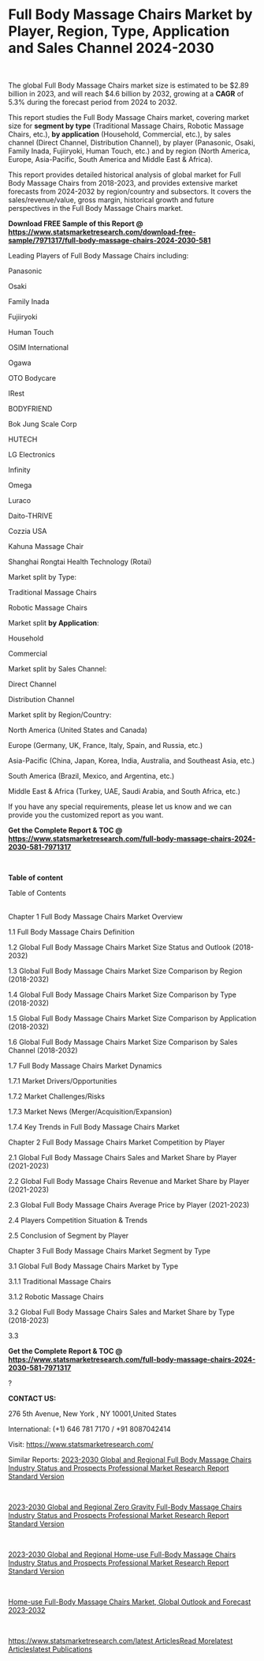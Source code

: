 <h1>Full Body Massage Chairs Market by Player, Region, Type, Application and Sales Channel 2024-2030</h1><br/><p>The global Full Body Massage Chairs market size is estimated to be $2.89 billion in 2023, and will reach $4.6 billion by 2032, growing at a <strong>CAGR</strong> of 5.3% during the forecast period from 2024 to 2032.</p>
 
 
 
 <p>This report studies the Full Body Massage Chairs market, covering market size for <strong>segment by type</strong> (Traditional Massage Chairs, Robotic Massage Chairs, etc.), <strong>by application</strong> (Household, Commercial, etc.), by sales channel (Direct Channel, Distribution Channel), by player (Panasonic, Osaki, Family Inada, Fujiiryoki, Human Touch, etc.) and by region (North America, Europe, Asia-Pacific, South America and Middle East & Africa).</p>
 
 
 
 <p>This report provides detailed historical analysis of global market for Full Body Massage Chairs from 2018-2023, and provides extensive market forecasts from 2024-2032 by region/country and subsectors. It covers the sales/revenue/value, gross margin, historical growth and future perspectives in the Full Body Massage Chairs market.</p>
 
 
 
 <p><strong>Download FREE Sample of this Report @ <a href="https://www.statsmarketresearch.com/download-free-sample/7971317/full-body-massage-chairs-2024-2030-581">https://www.statsmarketresearch.com/download-free-sample/7971317/full-body-massage-chairs-2024-2030-581</a></strong></p>
 
 
 
 <p>Leading Players of Full Body Massage Chairs including:</p>
 
 
 
 <p>Panasonic</p>
 
 
 
 <p>Osaki</p>
 
 
 
 <p>Family Inada</p>
 
 
 
 <p>Fujiiryoki</p>
 
 
 
 <p>Human Touch</p>
 
 
 
 <p>OSIM International</p>
 
 
 
 <p>Ogawa</p>
 
 
 
 <p>OTO Bodycare</p>
 
 
 
 <p>IRest</p>
 
 
 
 <p>BODYFRIEND</p>
 
 
 
 <p>Bok Jung Scale Corp</p>
 
 
 
 <p>HUTECH</p>
 
 
 
 <p>LG Electronics</p>
 
 
 
 <p>Infinity</p>
 
 
 
 <p>Omega</p>
 
 
 
 <p>Luraco</p>
 
 
 
 <p>Daito-THRIVE</p>
 
 
 
 <p>Cozzia USA</p>
 
 
 
 <p>Kahuna Massage Chair</p>
 
 
 
 <p>Shanghai Rongtai Health Technology (Rotai)</p>
 
 
 
 <p>Market split by Type:</p>
 
 
 
 <p>Traditional Massage Chairs</p>
 
 
 
 <p>Robotic Massage Chairs</p>
 
 
 
 <p>Market split <strong>by Application</strong>:</p>
 
 
 
 <p>Household</p>
 
 
 
 <p>Commercial</p>
 
 
 
 <p>Market split by Sales Channel:</p>
 
 
 
 <p>Direct Channel</p>
 
 
 
 <p>Distribution Channel</p>
 
 
 
 <p>Market split by Region/Country:</p>
 
 
 
 <p>North America (United States and Canada)</p>
 
 
 
 <p>Europe (Germany, UK, France, Italy, Spain, and Russia, etc.)</p>
 
 
 
 <p>Asia-Pacific (China, Japan, Korea, India, Australia, and Southeast Asia, etc.)</p>
 
 
 
 <p>South America (Brazil, Mexico, and Argentina, etc.)</p>
 
 
 
 <p>Middle East & Africa (Turkey, UAE, Saudi Arabia, and South Africa, etc.)</p>
 
 
 
 <p>If you have any special requirements, please let us know and we can provide you the customized report as you want.</p>
 
 
 
 <div><b>Get the Complete Report & TOC @ <a href="https://www.statsmarketresearch.com/full-body-massage-chairs-2024-2030-581-7971317">https://www.statsmarketresearch.com/full-body-massage-chairs-2024-2030-581-7971317</a></b></div>
 
 
 
 <p><br />
 
 <b>Table of content</b></p>
 
 
 
 <p>Table of Contents<br />
 
 <br />
 
 Chapter 1 Full Body Massage Chairs Market Overview<br />
 
 1.1 Full Body Massage Chairs Definition<br />
 
 1.2 Global Full Body Massage Chairs Market Size Status and Outlook (2018-2032)<br />
 
 1.3 Global Full Body Massage Chairs Market Size Comparison by Region (2018-2032)<br />
 
 1.4 Global Full Body Massage Chairs Market Size Comparison by Type (2018-2032)<br />
 
 1.5 Global Full Body Massage Chairs Market Size Comparison by Application (2018-2032)<br />
 
 1.6 Global Full Body Massage Chairs Market Size Comparison by Sales Channel (2018-2032)<br />
 
 1.7 Full Body Massage Chairs Market Dynamics<br />
 
 1.7.1 Market Drivers/Opportunities<br />
 
 1.7.2 Market Challenges/Risks<br />
 
 1.7.3 Market News (Merger/Acquisition/Expansion)<br />
 
 1.7.4 Key Trends in Full Body Massage Chairs Market<br />
 
 Chapter 2 Full Body Massage Chairs Market Competition by Player<br />
 
 2.1 Global Full Body Massage Chairs Sales and Market Share by Player (2021-2023)<br />
 
 2.2 Global Full Body Massage Chairs Revenue and Market Share by Player (2021-2023)<br />
 
 2.3 Global Full Body Massage Chairs Average Price by Player (2021-2023)<br />
 
 2.4 Players Competition Situation & Trends<br />
 
 2.5 Conclusion of Segment by Player<br />
 
 Chapter 3 Full Body Massage Chairs Market Segment by Type<br />
 
 3.1 Global Full Body Massage Chairs Market by Type<br />
 
 3.1.1 Traditional Massage Chairs<br />
 
 3.1.2 Robotic Massage Chairs<br />
 
 3.2 Global Full Body Massage Chairs Sales and Market Share by Type (2018-2023)<br />
 
 3.3</p>
 
 
 
 <div><b>Get the Complete Report & TOC @ <a href="https://www.statsmarketresearch.com/full-body-massage-chairs-2024-2030-581-7971317">https://www.statsmarketresearch.com/full-body-massage-chairs-2024-2030-581-7971317</a></b></div>
 
 
 
 <p>? </p>
 
 
 
 <p><b>CONTACT US:</b><br />
 
 276 5th Avenue, New York , NY 10001,United States<br />
 
 International: (+1) 646 781 7170 / +91 8087042414<br />
 
 Visit: <a href="https://www.statsmarketresearch.com/">https://www.statsmarketresearch.com/</a><br />
 
 Similar Reports: <a href="https://www.statsmarketresearch.com/full-body-massage-chairs-2024-2030-581-7971317">2023-2030 Global and Regional Full Body Massage Chairs Industry Status and Prospects Professional Market Research Report Standard Version</a><br />
 
 <br />
 
 <a href="https://www.statsmarketresearch.com/full-body-massage-chairs-2024-2030-581-7971317">2023-2030 Global and Regional Zero Gravity Full-Body Massage Chairs Industry Status and Prospects Professional Market Research Report Standard Version</a><br />
 
 <br />
 
 <a href="https://www.statsmarketresearch.com/full-body-massage-chairs-2024-2030-581-7971317">2023-2030 Global and Regional Home-use Full-Body Massage Chairs Industry Status and Prospects Professional Market Research Report Standard Version</a><br />
 
 <br />
 
 <a href="https://www.statsmarketresearch.com/full-body-massage-chairs-2024-2030-581-7971317">Home-use Full-Body Massage Chairs Market, Global Outlook and Forecast 2023-2032</a><br />
 
 <br />
 
 <a href="https://gyeongbokgung.com">https://www.statsmarketresearch.com/</a><a href="https://hallyeomaritime.com">latest Articles</a><a href="https://jingwansa.com">Read More</a><a href="https://nguoiviet.jp/">latest Articles</a><a href="https://www.intelmarketresearch.com/">latest Publications</a></p>